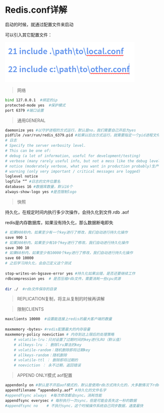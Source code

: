 # Redis.conf详解

启动的时候，就通过配置文件来启动

可以引入其它配置文件：

 ![image-20210307221029353](../00.Image/image-20210307221029353.png)

> 网络

```bash
bind 127.0.0.1  #绑定的ip
protected-mode yes  #保护模式
port 6379 #端口设置
```



> 通用GENERAL

```bash
daemonize yes #以守护进程的方式运行，默认是no，我们需要自己开启为yes
pidfile /var/run/redis_6379.pid #如果以后台方式运行，就需要指定一个pid进程文件
# 日志
# Specify the server verbosity level.
# This can be one of:
# debug (a lot of information, useful for development/testing)
# verbose (many rarely useful info, but not a mess like the debug level)
# notice (moderately verbose, what you want in production probably)生产环境
# warning (only very important / critical messages are logged)
loglevel notice
logfile “” #日志的文件位置名
databases 16 #数据库数量，默认16个
always-show-logo yes #是否限制logo
```

> 快照

持久化，在规定时间内执行多少次操作，会持久化到文件.rdb .aof

redis是内存数据库，如果没有持久化，那么数据断电即失

```bash
# 如果900秒内，如果至少有一个key进行了修改，我们自动进行持久化操作
save 900 1
# 如果300秒内，如果至少有10个key进行了修改，我们自动进行持久化操作
save 300 10
# 如果60秒内，如果至少有10000个key进行了修改，我们自动进行持久化操作
save 60 10000
# 之后学习持久化，会自己定义这个测试

stop-writes-on-bgsave-error yes #持久化如果出错，是否还要继续工作
rdbcompression yes  # 是否压缩rdb文件，需要消耗一些cpu资源

dir ./  #rdb文件保存的目录
```



> REPLICATION复制，将主从复制的时候再讲解



> 限制CLIENTS

```bash
maxclients 10000  #设置能连接上redis的最大客户端的数量

maxmemory <bytes> #redis配置最大的内存容量
maxmemory-policy noeviction # 内存到达上限后的处理策略
	# volatile-lru：只对设置了过期时间的key进行LRU（默认值） 
	# allkeys-lru ： 删除lru算法的key   
	# volatile-random：随机删除即将过期key   
	# allkeys-random：随机删除   
	# volatile-ttl ： 删除即将过期的   
	# noeviction ： 永不过期，返回错误
```



> APPEND ONLY模式  aof配置

```bash
appendonly on #默认是不开启aof模式的，默认是使用rdb方式持久化的，大多数情况下rdb够用
appendfilename “appendonly.aof” #持久化的文件名字
#appendfsync always  #每次修改都会sync。消耗性能
appendfsync everysec # 每秒执行一次sync，但是可能会丢失这一秒的数据
#appendfsync no    # 不执行sync，这个时候操作系统自己同步数据，速度最快
```





